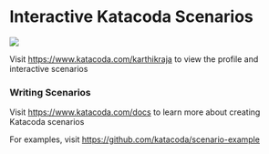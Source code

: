 # Interactive Katacoda Scenarios

[![](http://shields.katacoda.com/katacoda/karthikraja/count.svg)](https://www.katacoda.com/karthikraja "Get your profile on Katacoda.com")

Visit https://www.katacoda.com/karthikraja to view the profile and interactive scenarios

### Writing Scenarios
Visit https://www.katacoda.com/docs to learn more about creating Katacoda scenarios

For examples, visit https://github.com/katacoda/scenario-example
